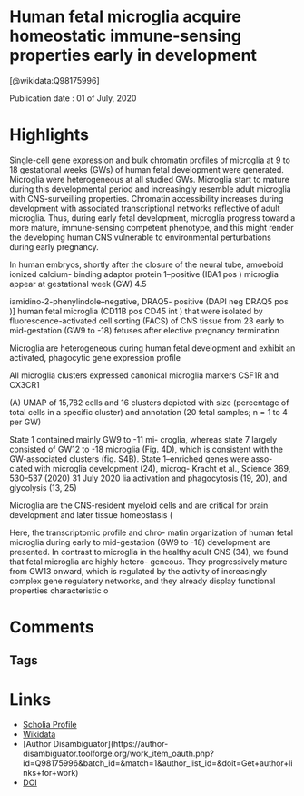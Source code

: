 
Human fetal microglia acquire homeostatic immune-sensing properties early in development
========================================================================================
  
  [@wikidata:Q98175996]  
  
Publication date : 01 of July, 2020  

# Highlights

Single-cell gene expression and bulk chromatin profiles of microglia at
9 to 18 gestational weeks (GWs) of human fetal development were generated. Microglia were
heterogeneous at all studied GWs. Microglia start to mature during this developmental period and
increasingly resemble adult microglia with CNS-surveilling properties. Chromatin accessibility
increases during development with associated transcriptional networks reflective of adult microglia.
Thus, during early fetal development, microglia progress toward a more mature, immune-sensing
competent phenotype, and this might render the developing human CNS vulnerable to environmental
perturbations during early pregnancy.

In human embryos, shortly after the closure
of the neural tube, amoeboid ionized calcium-
binding adaptor protein 1–positive (IBA1 pos )
microglia appear at gestational week (GW) 4.5

iamidino-2-phenylindole–negative, DRAQ5-
positive (DAPI neg DRAQ5 pos )] human fetal
microglia (CD11B pos CD45 int ) that were isolated
by fluorescence-activated cell sorting (FACS)
of CNS tissue from 23 early to mid-gestation
(GW9 to -18) fetuses after elective pregnancy
termination

Microglia are heterogeneous during human
fetal development and exhibit an activated,
phagocytic gene expression profile

All microglia clusters expressed canonical
microglia markers CSF1R and CX3CR1

(A) UMAP of 15,782 cells and 16 clusters depicted with size
(percentage of total cells in a specific cluster) and annotation (20 fetal samples;
n = 1 to 4 per GW)

State 1 contained mainly GW9 to -11 mi-
croglia, whereas state 7 largely consisted of
GW12 to -18 microglia (Fig. 4D), which is
consistent with the GW-associated clusters
(fig. S4B). State 1–enriched genes were asso-
ciated with microglia development (24), microg-
Kracht et al., Science 369, 530–537 (2020)
31 July 2020
lia activation and phagocytosis (19, 20), and
glycolysis (13, 25)

Microglia are the CNS-resident myeloid cells
and are critical for brain development and
later tissue homeostasis (
  
Here, the transcriptomic profile and chro-
matin organization of human fetal microglia
during early to mid-gestation (GW9 to -18)
development are presented. In contrast to
microglia in the healthy adult CNS (34), we
found that fetal microglia are highly hetero-
geneous. They progressively mature from GW13
onward, which is regulated by the activity of
increasingly complex gene regulatory networks,
and they already display functional properties
characteristic o

# Comments

## Tags

# Links
  
 * [Scholia Profile](https://scholia.toolforge.org/work/Q98175996)  
 * [Wikidata](https://www.wikidata.org/wiki/Q98175996)  
 * [Author Disambiguator](https://author-
disambiguator.toolforge.org/work_item_oauth.php?id=Q98175996&batch_id=&match=1&author_list_id=&doit=Get+author+links+for+work)  
 * [DOI](https://doi.org/10.1126/SCIENCE.ABA5906)  
